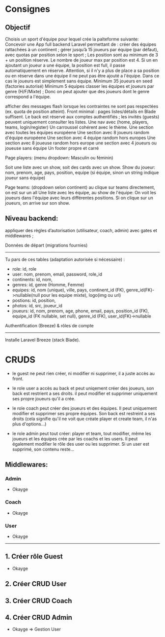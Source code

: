 # Consignes

## Objectif

Choisis un sport d'équipe pour lequel crée la palteforme suivante:
Concevoir une App full backend Laravel permettant de :
créer des équipes rattachées à un continent ;
gérer jusqu’à 15 joueurs par équipe (par défaut), avec quotas par position selon le sport ;
Les position sont au minimum de 3 + un position réserve. Le nombre de joueur max par position est 4.
Si un en ajoutant un joueur a une équipe, la position est full, il passe automatiquement en réserve.
Attention, si il n'y a plus de place a sa position ou en réserve dans une équipe il ne peut pas être ajouté a l'équipe.
Dans ce cas le joueurs est simplement sans équipe.
Minimum 35 joueurs en seed (factories autorisé)
Minimum 5 équipes
classer les équipes et joueurs par genre (H/F/Mixte) ;
Donc on peut ajouter que des joueurs dont le genre correspond a l'équipe.

afficher des messages flash lorsque les contraintes ne sont pas respectées (ex. quota de position atteint).
Front minimal : pages listes/détails en Blade suffisent. Le back est réservé aux comptes authentifiés ; les invités (guests) peuvent uniquement consulter les listes.
Une nav avec (home, players, teams, login/register)
Un carroussel cohérent avec le thème.
Une section avec toutes les équipes européene
Une section avec 8 joueurs random d'équipe européene
Une section avec 4 équipe random hors europes
Une section avec 8 joueuse random hors europe
une section avec 4 joueurs ou joueuse sans équipe
Un footer propre et carré

Page players: (menu dropdown: Masculin ou féminin)

Soit une liste avec un show, soit des cards avec un show.
Show du joueur:
nom, prenom, age, pays, position, equipe (si équipe, sinon un string indique joueur sans équipe)

Page teams: (dropdown selon continent) au clique sur teams directement, on est sur un all
Une liste avec les équipe, au show de l'équipe:
On voit les joueurs dans l'équipe avec leurs différentes positions.
Si on clique sur un joueurs, on arrive sur son show.

## Niveau backend:

appliquer des règles d’autorisation (utilisateur, coach, admin) avec gates et middlewares ;

Données de départ (migrations fournies)

---

Tu pars de ces tables (adaptation autorisée si nécessaire) :

-   role: id, role
-   user: nom, prenom, email, password, role_id
-   continents: id, nom,
-   genres: id, genre (Homme, Femme)
-   equipes: id, nom (unique), ville, pays, continent_id (FK), genre_id(FK)->nullable(null pour les equipe mixte), logo(img ou url)
-   postions: id, position,
-   photos: id, src, joueur_id
-   joueurs: id, nom, prenom, age, phone, email, pays, position_id (FK), equipe_id (FK nullable, set null), genre_id (FK), user_id(FK)->nullable

Authentification (Breeze) & rôles de compte

---

Installe Laravel Breeze (stack Blade).

# CRUDS

-   le guest ne peut rien créer, ni modifier ni supprimer, il a juste accès au front.

-   le role user a accès au back et peut uniqement créer des joueurs, son back est restrient a ses droits. il peut modifier et supprimer uniquement ses propre joueurs qu'il a crée.

-   le role coach peut créer des joueurs et des équipes. Il peut uniquement modifier et supprimer ses propre équipes. Son back est restreint a ses droits (cela signifie qu'il ne voit que créate player et create team, il n'as plus d'options...)

-   le role admin peut tout créer: player et team, tout modifier, même les joueurs et les équipes crée par les coachs et les users. Il peut également modifier le rôle des user ou les supprimer. Si un user est supprimé, son contenu reste...

## Middlewares:

### Admin

-   Okayge

### Coach

-   Okayge

### User

-   Okayge

---

## 1. Créer rôle Guest

-   Okayge

## 2. Créer CRUD User

## 3. Créer CRUD Coach

## 4. Créer CRUD Admin

-   Okayge => Gestion User
